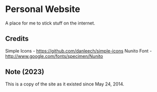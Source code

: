 Personal Website
================
A place for me to stick stuff on the internet.

Credits
-------
Simple Icons - https://github.com/danleech/simple-icons
Nunito Font - http://www.google.com/fonts/specimen/Nunito

Note (2023)
-------
This is a copy of the site as it existed since May 24, 2014.